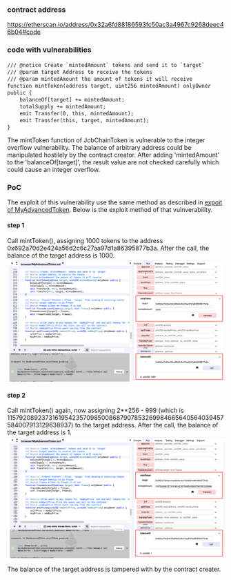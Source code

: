 ### contract address
https://etherscan.io/address/0x32a6fd88186593fc50ac3a4967c9268deec46b04#code

### code with vulnerabilities
```
/// @notice Create `mintedAmount` tokens and send it to `target`
/// @param target Address to receive the tokens
/// @param mintedAmount the amount of tokens it will receive
function mintToken(address target, uint256 mintedAmount) onlyOwner public {
    balanceOf[target] += mintedAmount;
    totalSupply += mintedAmount; 
    emit Transfer(0, this, mintedAmount);
    emit Transfer(this, target, mintedAmount);
}
```

The mintToken function of JcbChainToken is vulnerable to the integer overflow vulnerability. The balance of arbitrary address could be manipulated hostilely by the contract creator. After adding 'mintedAmount' to the 'balanceOf[target]', the result value are not checked carefully which could cause an integer overflow.

### PoC

The exploit of this vulnerability use the same method as described in [expoit of MyAdvancedToken](https://github.com/neo1100/ethereum_smart_contracts/tree/master/0x02dc6487991227a5cd580f88e6c32f560649d03d_MyAdvancedToken). Below is the exploit method of that vulnverability.

#### step 1
Call mintToken(), assigning 1000 tokens to the address 0x692a70d2e424a56d2c6c27aa97d1a86395877b3a. After the call, the balance of the target address is 1000.</br>
![integer_overflow_1_1.png](png/integer_overflow_1_1.png "integer_overflow_1_1.png")

#### step 2
Call mintToken() again, now assigning 2**256 - 999 (which is 115792089237316195423570985008687907853269984665640564039457584007913129638937) to the target address. After the call, the balance of the target address is 1.</br>
![integer_overflow_1_2.png](png/integer_overflow_1_2.png "integer_overflow_1_2.png")

The balance of the target address is tampered with by the contract creater.

